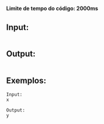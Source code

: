 # 

**Limite de tempo do código: 2000ms**


## Input:

```

```


## Output:

```

```

## Exemplos:

```
Input:
x

Output:
y
```